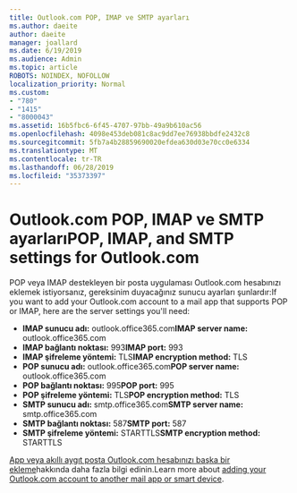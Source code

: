 ```yaml
---
title: Outlook.com POP, IMAP ve SMTP ayarları
ms.author: daeite
author: daeite
manager: joallard
ms.date: 6/19/2019
ms.audience: Admin
ms.topic: article
ROBOTS: NOINDEX, NOFOLLOW
localization_priority: Normal
ms.custom:
- "780"
- "1415"
- "8000043"
ms.assetid: 16b5fbc6-6f45-4707-97bb-49a9b610ac56
ms.openlocfilehash: 4098e453deb081c8ac9dd7ee76938bbdfe2432c8
ms.sourcegitcommit: 5fb7a4b28859690020efdea630d03e70cc0e6334
ms.translationtype: MT
ms.contentlocale: tr-TR
ms.lasthandoff: 06/28/2019
ms.locfileid: "35373397"
---
```

# <a name="pop-imap-and-smtp-settings-for-outlookcom"></a><span data-ttu-id="3fb3f-102">Outlook.com POP, IMAP ve SMTP ayarları</span><span class="sxs-lookup"><span data-stu-id="3fb3f-102">POP, IMAP, and SMTP settings for Outlook.com</span></span>

<span data-ttu-id="3fb3f-103">POP veya IMAP destekleyen bir posta uygulaması Outlook.com hesabınızı eklemek istiyorsanız, gereksinim duyacağınız sunucu ayarları şunlardır:</span><span class="sxs-lookup"><span data-stu-id="3fb3f-103">If you want to add your Outlook.com account to a mail app that supports POP or IMAP, here are the server settings you'll need:</span></span>
  
- <span data-ttu-id="3fb3f-104">**IMAP sunucu adı:** outlook.office365.com</span><span class="sxs-lookup"><span data-stu-id="3fb3f-104">**IMAP server name:** outlook.office365.com</span></span>
- <span data-ttu-id="3fb3f-105">**IMAP bağlantı noktası:** 993</span><span class="sxs-lookup"><span data-stu-id="3fb3f-105">**IMAP port:** 993</span></span>
- <span data-ttu-id="3fb3f-106">**IMAP şifreleme yöntemi:** TLS</span><span class="sxs-lookup"><span data-stu-id="3fb3f-106">**IMAP encryption method:** TLS</span></span>
- <span data-ttu-id="3fb3f-107">**POP sunucu adı:** outlook.office365.com</span><span class="sxs-lookup"><span data-stu-id="3fb3f-107">**POP server name:** outlook.office365.com</span></span>  
- <span data-ttu-id="3fb3f-108">**POP bağlantı noktası:** 995</span><span class="sxs-lookup"><span data-stu-id="3fb3f-108">**POP port:** 995</span></span>  
- <span data-ttu-id="3fb3f-109">**POP şifreleme yöntemi:** TLS</span><span class="sxs-lookup"><span data-stu-id="3fb3f-109">**POP encryption method:** TLS</span></span>  
- <span data-ttu-id="3fb3f-110">**SMTP sunucu adı:** smtp.office365.com</span><span class="sxs-lookup"><span data-stu-id="3fb3f-110">**SMTP server name:** smtp.office365.com</span></span>
- <span data-ttu-id="3fb3f-111">**SMTP bağlantı noktası:** 587</span><span class="sxs-lookup"><span data-stu-id="3fb3f-111">**SMTP port:** 587</span></span>
- <span data-ttu-id="3fb3f-112">**SMTP şifreleme yöntemi:** STARTTLS</span><span class="sxs-lookup"><span data-stu-id="3fb3f-112">**SMTP encryption method:** STARTTLS</span></span>

<span data-ttu-id="3fb3f-113">[App veya akıllı aygıt posta Outlook.com hesabınızı başka bir ekleme](https://support.office.com/article/73f3b178-0009-41ae-aab1-87b80fa94970)hakkında daha fazla bilgi edinin.</span><span class="sxs-lookup"><span data-stu-id="3fb3f-113">Learn more about [adding your Outlook.com account to another mail app or smart device](https://support.office.com/article/73f3b178-0009-41ae-aab1-87b80fa94970).</span></span>